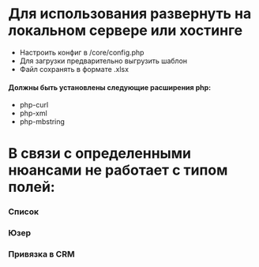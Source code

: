 # Для использования развернуть на локальном сервере или хостинге
  - Настроить конфиг в /core/config.php
  - Для загрузки предварительно выгрузить шаблон
  - Файл сохранять в формате .xlsx
  
  #### Должны быть установлены следующие расширения php:
  - php-curl
  - php-xml
  - php-mbstring
# В связи с определенными нюансами не работает с типом полей:
  ### Список
  ### Юзер
  ### Привязка в CRM
